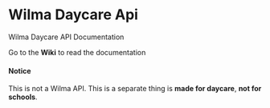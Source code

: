 # Wilma Daycare Api
Wilma Daycare API Documentation

Go to the **Wiki** to read the documentation

#### Notice
This is not a Wilma API. This is a separate thing is **made for daycare**, **not for schools**.
